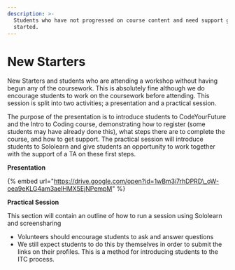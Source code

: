 ```yaml
---
description: >-
  Students who have not progressed on course content and need support getting
  started.
---
```


# New Starters

New Starters and students who are attending a workshop without having begun any of the coursework. This is absolutely fine although we do encourage students to work on the coursework before attending. This session is split into two activities; a presentation and a practical session.

The purpose of the presentation is to introduce students to CodeYourFuture and the Intro to Coding course, demonstrating how to register \(some students may have already done this\), what steps there are to complete the course, and how to get support. The practical session will introduce students to Sololearn and give students an opportunity to work together with the support of a TA on these first steps.

**Presentation**

{% embed url="https://drive.google.com/open?id=1wBm3i7rhDPRD\_oW-oea9eKLG4am3aelHMX5EjNPempM" %}

**Practical Session**

This section will contain an outline of how to run a session using Sololearn and screensharing

* Volunteers should encourage students to ask and answer questions
* We still expect students to do this by themselves in order to submit the links on their profiles. This is a method for introducing students to the ITC process.

